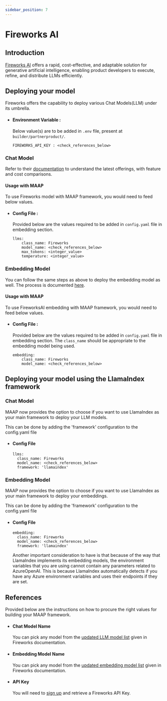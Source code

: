 ```yaml
---
sidebar_position: 7
---
```


# Fireworks AI

## Introduction

[Fireworks AI](https://fireworks.ai/) offers a rapid, cost-effective, and adaptable solution for generative artificial intelligence, enabling product developers to execute, refine, and distribute LLMs efficiently.


## Deploying your model
Fireworks offers the capability to deploy various Chat Models(LLM) under its umbrella.

- #### Environment Variable :
  Below value(s) are to be added in `.env` file, present at `builder/partnerproduct/`.

  ```
  FIREWORKS_API_KEY : <check_references_below>
  ```

### Chat Model 

Refer to their [documentation](https://fireworks.ai/models) to understand the latest offerings, with feature and cost comparisons.

#### Usage with MAAP
To use Fireworks model with MAAP framework, you would need to feed below values.

- #### Config File :
  Provided below are the values required to be added in `config.yaml` file in embedding section.
  ```
  llms:
      class_name: Fireworks
      model_name: <check_references_below>
      max_tokens: <integer_value>
      temperature: <integer_value>
  ```

### Embedding Model

You can follow the same steps as above to deploy the embedding model as well. The process is documented [here](https://learn.microsoft.com/en-us/azure/ai-services/openai/how-to/create-resource).


#### Usage with MAAP
To use FireworksAI embedding with MAAP framework, you would need to feed below values.


- #### Config File :
  Provided below are the values required to be added in `config.yaml` file in embedding section. 
  The `class_name` should be appropriate to the embedding model being used.
  ```
  embedding:
      class_name: Fireworks
      model_name: <check_references_below> 
  ```
  
## Deploying your model using the LlamaIndex framework

### Chat Model

MAAP now provides the option to choose if you want to use LlamaIndex as your main framework to deploy your LLM models.

This can be done by adding the 'framework' configuration to the config.yaml file
- #### Config File
  ```
  llms:
    class_name: Fireworks
    model_name: <check_references_below>
    framework: 'llamaindex'
  ```

### Embedding Model

MAAP now provides the option to choose if you want to use LlamaIndex as your main framework to deploy your embeddings.

This can be done by adding the 'framework' configuration to the config.yaml file
- #### Config File
  ```
  embedding:
    class_name: Fireworks
    model_name: <check_references_below>
    framework: 'llamaindex'
  ```
  Another important consideration to have is that because of the way that LlamaIndex implements its
  embedding models, the environment variables that you are using cannot contain any
  parameters related to AzureOpenAI. This is because LlamaIndex automatically detects if
  you have any Azure environment variables and uses their endpoints if they are set.

## References

Provided below are the instructions on how to procure the right values for building your MAAP framework.

- #### Chat Model Name
  You can pick any model from the [updated LLM model list](https://fireworks.ai/models?type=text) given in Fireworks documentation.

- #### Embedding Model Name
  You can pick any model from the [updated embedding model list](https://docs.fireworks.ai/guides/querying-embeddings-models#list-of-available-models) given in Fireworks documentation.

- #### API Key 

  You will need to [sign up](https://readme.fireworks.ai/docs/quickstart) and retrieve a Fireworks API Key.